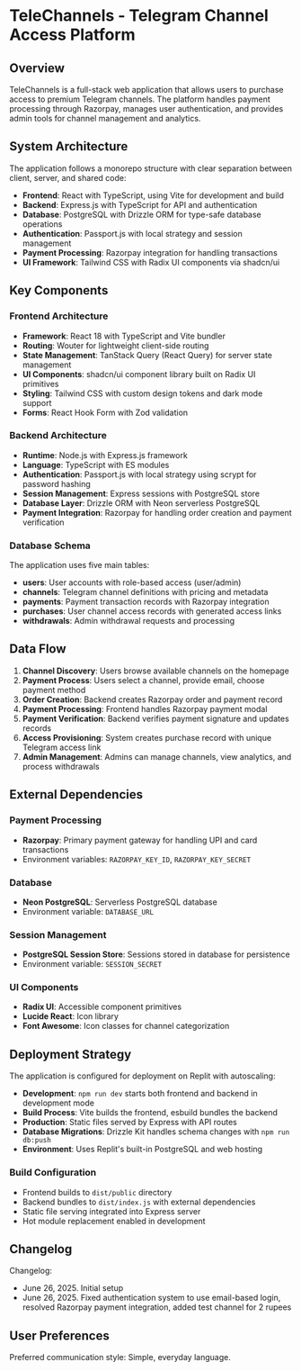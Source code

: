 # TeleChannels - Telegram Channel Access Platform

## Overview

TeleChannels is a full-stack web application that allows users to purchase access to premium Telegram channels. The platform handles payment processing through Razorpay, manages user authentication, and provides admin tools for channel management and analytics.

## System Architecture

The application follows a monorepo structure with clear separation between client, server, and shared code:

- **Frontend**: React with TypeScript, using Vite for development and build
- **Backend**: Express.js with TypeScript for API and authentication
- **Database**: PostgreSQL with Drizzle ORM for type-safe database operations
- **Authentication**: Passport.js with local strategy and session management
- **Payment Processing**: Razorpay integration for handling transactions
- **UI Framework**: Tailwind CSS with Radix UI components via shadcn/ui

## Key Components

### Frontend Architecture
- **Framework**: React 18 with TypeScript and Vite bundler
- **Routing**: Wouter for lightweight client-side routing
- **State Management**: TanStack Query (React Query) for server state management
- **UI Components**: shadcn/ui component library built on Radix UI primitives
- **Styling**: Tailwind CSS with custom design tokens and dark mode support
- **Forms**: React Hook Form with Zod validation

### Backend Architecture
- **Runtime**: Node.js with Express.js framework
- **Language**: TypeScript with ES modules
- **Authentication**: Passport.js with local strategy using scrypt for password hashing
- **Session Management**: Express sessions with PostgreSQL store
- **Database Layer**: Drizzle ORM with Neon serverless PostgreSQL
- **Payment Integration**: Razorpay for handling order creation and payment verification

### Database Schema
The application uses five main tables:
- **users**: User accounts with role-based access (user/admin)
- **channels**: Telegram channel definitions with pricing and metadata
- **payments**: Payment transaction records with Razorpay integration
- **purchases**: User channel access records with generated access links
- **withdrawals**: Admin withdrawal requests and processing

## Data Flow

1. **Channel Discovery**: Users browse available channels on the homepage
2. **Payment Process**: Users select a channel, provide email, choose payment method
3. **Order Creation**: Backend creates Razorpay order and payment record
4. **Payment Processing**: Frontend handles Razorpay payment modal
5. **Payment Verification**: Backend verifies payment signature and updates records
6. **Access Provisioning**: System creates purchase record with unique Telegram access link
7. **Admin Management**: Admins can manage channels, view analytics, and process withdrawals

## External Dependencies

### Payment Processing
- **Razorpay**: Primary payment gateway for handling UPI and card transactions
- Environment variables: `RAZORPAY_KEY_ID`, `RAZORPAY_KEY_SECRET`

### Database
- **Neon PostgreSQL**: Serverless PostgreSQL database
- Environment variable: `DATABASE_URL`

### Session Management
- **PostgreSQL Session Store**: Sessions stored in database for persistence
- Environment variable: `SESSION_SECRET`

### UI Components
- **Radix UI**: Accessible component primitives
- **Lucide React**: Icon library
- **Font Awesome**: Icon classes for channel categorization

## Deployment Strategy

The application is configured for deployment on Replit with autoscaling:

- **Development**: `npm run dev` starts both frontend and backend in development mode
- **Build Process**: Vite builds the frontend, esbuild bundles the backend
- **Production**: Static files served by Express with API routes
- **Database Migrations**: Drizzle Kit handles schema changes with `npm run db:push`
- **Environment**: Uses Replit's built-in PostgreSQL and web hosting

### Build Configuration
- Frontend builds to `dist/public` directory
- Backend bundles to `dist/index.js` with external dependencies
- Static file serving integrated into Express server
- Hot module replacement enabled in development

## Changelog

Changelog:
- June 26, 2025. Initial setup
- June 26, 2025. Fixed authentication system to use email-based login, resolved Razorpay payment integration, added test channel for 2 rupees

## User Preferences

Preferred communication style: Simple, everyday language.